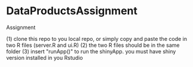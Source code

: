 # DataProductsAssignment
Assignment

(1) clone this repo to you local repo, or simply copy and paste the code in two R files (server.R and ui.R)
(2) the two R files should be in the same folder
(3) insert "runApp()" to run the shinyApp. you must have shiny version installed in you Rstudio
